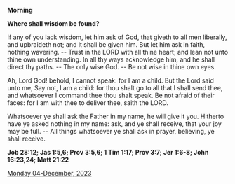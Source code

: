 **Morning**

**Where shall wisdom be found?**
 
If any of you lack wisdom, let him ask of God, that giveth to all men liberally, and upbraideth not; and it shall be given him. But let him ask in faith, nothing wavering. -- Trust in the LORD with all thine heart; and lean not unto thine own understanding. In all thy ways acknowledge him, and he shall direct thy paths. -- The only wise God. -- Be not wise in thine own eyes.
 
Ah, Lord God! behold, I cannot speak: for I am a child. But the Lord said unto me, Say not, I am a child: for thou shalt go to all that I shall send thee, and whatsoever I command thee thou shalt speak. Be not afraid of their faces: for I am with thee to deliver thee, saith the LORD.
 
Whatsoever ye shall ask the Father in my name, he will give it you. Hitherto have ye asked nothing in my name: ask, and ye shall receive, that your joy may be full. -- All things whatsoever ye shall ask in prayer, believing, ye shall receive.  

**Job 28:12; Jas 1:5,6; Prov 3:5,6; 1 Tim 1:17; Prov 3:7; Jer 1:6-8; John 16:23,24; Matt 21:22**

[Monday 04-December, 2023](https://t.me/daily_light)
